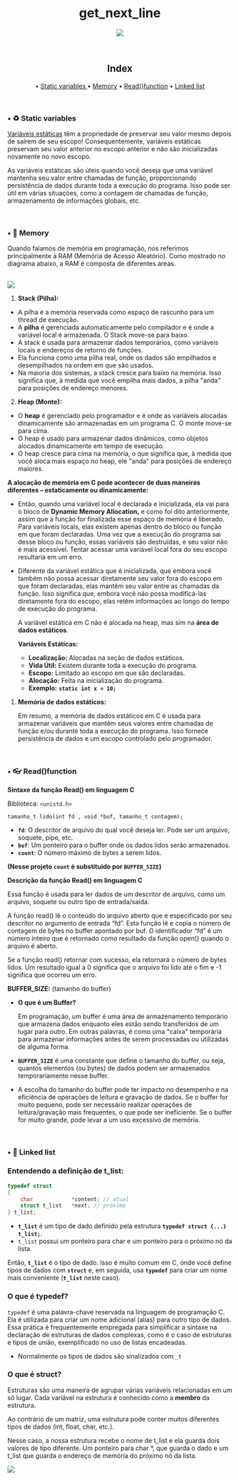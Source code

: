 <h1 align="center"> get_next_line </h1>
<p align="center">
  <img loading="lazy" src="https://img.shields.io/static/v1?label=Status&message=concluded&color=7159c1&style=for-the-badge&logo=ghost"/>
</p><br>
<h2 align="center" #index> Index </h2>

<p align="center"> • 
  <a href="#Static_variables"> Static variables </a> •
  <a href="#memory">Memory</a> • 
  <a href="#read_function">Read()function</a> •
  <a href="#linked_list">Linked list</a>
</p><br>

<div id="Static_variables"/>
<h3 #Static_variables> • ♻️ Static variables </h3>

[Variáveis estáticas](https://www.geeksforgeeks.org/static-variables-in-c/) têm a propriedade de preservar seu valor mesmo depois de saírem de seu escopo! Consequentemente, variáveis estáticas preservam seu valor anterior no escopo anterior e não são inicializadas novamente no novo escopo.

As variáveis estáticas são úteis quando você deseja que uma variável mantenha seu valor entre chamadas de função, proporcionando persistência de dados durante toda a execução do programa. Isso pode ser útil em várias situações, como a contagem de chamadas de função, armazenamento de informações globais, etc.

<div id="memory"/>
<br><h3 #memory> • 🐘 Memory </h3> 

Quando falamos de memória em programação, nos referimos principalmente à RAM (Memória de Acesso Aleatório). Como mostrado no diagrama abaixo, a RAM é composta de diferentes áreas.

<br><img src="https://github.com/kmirim/get_next_line/assets/132582320/34494edb-c756-47c7-9e91-d553eec96dc2" />

1. **Stack (Pilha):**
- A pilha é a memória reservada como espaço de rascunho para um thread de execução.
- A **pilha** é gerenciada automaticamente pelo compilador e é onde a variável local é armazenada. O Stack move-se para baixo.
- A stack é usada para armazenar dados temporários, como variáveis locais e endereços de retorno de funções.
- Ela funciona como uma pilha real, onde os dados são empilhados e desempilhados na ordem em que são usados.
- Na maioria dos sistemas, a stack cresce para baixo na memória. Isso significa que, à medida que você empilha mais dados, a pilha "anda" para posições de endereço menores.
2. **Heap (Monte):**
- O **heap** é gerenciado pelo programador e é onde as variáveis alocadas dinamicamente são armazenadas em um programa C. O monte move-se para
cima.
- O heap é usado para armazenar dados dinâmicos, como objetos alocados dinamicamente em tempo de execução.
- O heap cresce para cima na memória, o que significa que, à medida que você aloca mais espaço no heap, ele "anda" para posições de endereço maiores.

**A alocação de memória em C pode acontecer de duas maneiras diferentes – estaticamente ou dinamicamente:**

- Então, quando uma variável local é declarada e inicializada, ela vai para o bloco de ****************Dynamic Memory Allocation,**************** e como foi dito anteriormente, assim que a função for finalizada esse espaço de memória é liberado. Para variáveis locais, elas existem apenas dentro do bloco ou função em que foram declaradas. Uma vez que a execução do programa sai desse bloco ou função, essas variáveis são destruídas, e seu valor não é mais acessível. Tentar acessar uma variável local fora do seu escopo resultaria em um erro.
- Diferente da variável estática que é inicializada, que embora você também não possa acessar diretamente seu valor fora do escopo em que foram declaradas, elas mantêm seu valor entre as chamadas da função. Isso significa que, embora você não possa modificá-las diretamente fora do escopo, elas retêm informações ao longo do tempo de execução do programa.
    
    A variável estática em C não é alocada na heap, mas sim na **área de dados estáticos**.
    
    **Variáveis Estáticas:**
    
    - **Localização:** Alocadas na seção de dados estáticos.
    - **Vida Útil:** Existem durante toda a execução do programa.
    - **Escopo:** Limitado ao escopo em que são declaradas.
    - **Alocação:** Feita na inicialização do programa.
    - **Exemplo:** **`static int x = 10;`**
1. **Memória de dados estáticos:** 
    
    Em resumo, a memória de dados estáticos em C é usada para armazenar variáveis que mantêm seus valores entre chamadas de função e/ou durante toda a execução do programa. Isso fornece persistência de dados e um escopo controlado pelo programador.

<div id="read_function"/>
<br><h3 #read_function> • 👓 Read()function </h3>
  
**Sintaxe da função Read() em linguagem C**

Biblioteca: `<unistd.h>`

`tamanho_t lido(int fd , void *buf, tamanho_t contagem);`

- **`fd`**: O descritor de arquivo do qual você deseja ler. Pode ser um arquivo, soquete, pipe, etc.
- **`buf`**: Um ponteiro para o buffer onde os dados lidos serão armazenados.
- **`count`**: O número máximo de bytes a serem lidos.

**(Nesse projeto `count` é substituido por `BUFFER_SIZE`)**

**Descrição da função Read() em linguagem C**

Essa função é usada para ler dados de um descritor de arquivo, como um arquivo, soquete ou outro tipo de entrada/saída.

A função read() lê o conteúdo do arquivo aberto que é especificado por seu descritor no argumento de entrada “fd”. Esta função lê e copia o número de contagem de bytes no buffer apontado por buf. O identificador “fd” é um número inteiro que é retornado como resultado da função open() quando o arquivo é aberto.

Se a função read() retornar com sucesso, ela retornará o número de bytes lidos. Um resultado igual a 0 significa que o arquivo foi lido até o fim e -1 significa que ocorreu um erro.

**BUFFER_SIZE:**
(tamanho do buffer)

- **O que é um Buffer?**
    
    Em programação, um buffer é uma área de armazenamento temporário que armazena dados enquanto eles estão sendo transferidos de um lugar para outro. Em outras palavras, é como uma "caixa" temporária para armazenar informações antes de serem processadas ou utilizadas de alguma forma.
    
- **`BUFFER_SIZE`** é uma constante que define o tamanho do buffer, ou seja, quantos elementos (ou bytes) de dados podem ser armazenados temporariamente nesse buffer.
- A escolha do tamanho do buffer pode ter impacto no desempenho e na eficiência de operações de leitura e gravação de dados. Se o buffer for muito pequeno, pode ser necessário realizar operações de leitura/gravação mais frequentes, o que pode ser ineficiente. Se o buffer for muito grande, pode levar a um uso excessivo de memória.

<div id="linked_list"/>
<br><h3 #linked_list> • 🔗 Linked list </h3>

### Entendendo a definição de t_list:

```c
typedef struct
{
	char			*content; // atual
	struct t_list	*next; // próximo
} t_list;
```

- **`t_list`** é um tipo de dado definido pela estrutura **`typedef struct {...} t_list;`**.
- `t_list` possui um ponteiro para char e um ponteiro para o próximo nó da lista.

Então, **`t_list`** é o tipo de dado. Isso é muito comum em C, onde você define tipos de dados com **`struct`** e, em seguida, usa **`typedef`** para criar um nome mais conveniente (**`t_list`** neste caso).

### O que é typedef? 

`typedef` é uma palavra-chave reservada na linguagem de programação C. Ela é utilizada para criar um nome adicional (alias) para outro tipo de dados. Essa prática é frequentemente empregada para simplificar a sintaxe na declaração de estruturas de dados complexas, como é o caso de estruturas e tipos de união, exemplificado no uso de listas encadeadas.

- Normalmente os tipos de dados são sinalizados com `_t`

### O que é struct?

Estruturas são uma maneira de agrupar várias variáveis relacionadas em um só lugar. Cada variável na estrutura é conhecido como a **membro** da estrutura.

Ao contrário de um matriz, uma estrutura pode conter muitos diferentes tipos de dados (int, float, char, etc.).

Nesse caso, a nossa estrutura recebe o nome de t_list e ela guarda dois valores de tipo diferente. Um ponteiro para char *, que guarda o dado e um t_list que guarda o endereço de memória do próximo nó da lista.

<img src="https://github.com/kmirim/get_next_line/assets/132582320/655d9fe5-8be1-43f0-9522-3f5d1355859e" />
